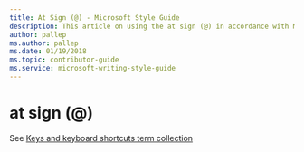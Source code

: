```yaml
---
title: At Sign (@) - Microsoft Style Guide
description: This article on using the at sign (@) in accordance with Microsoft style guidelines links to a keys and keyboard shortcuts term collection.
author: pallep
ms.author: pallep
ms.date: 01/19/2018
ms.topic: contributor-guide
ms.service: microsoft-writing-style-guide
---
```


# at sign (@)

See [Keys and keyboard shortcuts term collection](~/a-z-word-list-term-collections/term-collections/keys-keyboard-shortcuts.md)
